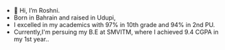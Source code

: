 - 👋 Hi, I’m Roshni.
- Born in Bahrain and raised in Udupi,
- I excelled in my academics with 97% in 10th grade and 94% in 2nd PU.
- Currently,I'm persuing my B.E at SMVITM, where I achieved 9.4 CGPA in my 1st year..
  
  
  
  

<!---
Roshni877/Roshni877 is a ✨ special ✨ repository because its `README.md` (this file) appears on your GitHub profile.
You can click the Preview link to take a look at your changes.
--->
